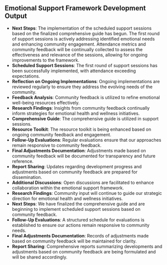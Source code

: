 

## Emotional Support Framework Development Output

- **Next Steps**: The implementation of the scheduled support sessions based on the finalized comprehensive guide has begun. The first round of support sessions is actively addressing identified emotional needs and enhancing community engagement. Attendance metrics and community feedback will be continually collected to assess the effectiveness and relevance of the sessions, allowing for ongoing improvements to the framework.
- **Scheduled Support Sessions**: The first round of support sessions has been successfully implemented, with attendance exceeding expectations.
- **Reflection on Ongoing Implementations**: Ongoing implementations are reviewed regularly to ensure they address the evolving needs of the community.
- **Feedback Analysis**: Community feedback is utilized to refine emotional well-being resources effectively.
- **Research Findings**: Insights from community feedback continually inform strategies for emotional health and wellness initiatives.
- **Comprehensive Guide**: The comprehensive guide is utilized in support sessions.
- **Resource Toolkit**: The resource toolkit is being enhanced based on ongoing community feedback and engagement.
- **Follow-Up Evaluations**: Regular evaluations ensure that our approaches remain responsive to community feedback.
- **Final Adjustments Documentation**: Adjustments made based on community feedback will be documented for transparency and future reference.
- **Report Sharing**: Updates regarding development progress and adjustments based on community feedback are prepared for dissemination.
- **Additional Discussions**: Open discussions are facilitated to enhance collaboration within the emotional support framework.
- **Research Findings**: Community input will continue to guide our strategic direction for emotional health and wellness initiatives.
- **Next Steps**: We have finalized the comprehensive guide and are beginning to implement scheduled support sessions based on community feedback.
- **Follow-Up Evaluations**: A structured schedule for evaluations is established to ensure our actions remain responsive to community needs.
- **Final Adjustments Documentation**: Records of adjustments made based on community feedback will be maintained for clarity.
- **Report Sharing**: Comprehensive reports summarizing developments and adjustments based on community feedback are being formulated and will be shared accordingly.